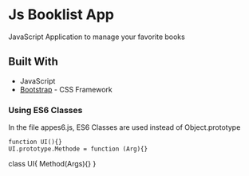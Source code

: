 # Js Booklist App
JavaScript Application to manage your favorite books

## Built With
* JavaScript
* [Bootstrap](https://getbootstrap.com/) - CSS Framework 

### Using ES6 Classes

In the file appes6.js, ES6 Classes are used instead of Object.prototype 

```
function UI(){}
UI.prototype.Methode = function (Arg){}

```
class UI{
  Method(Args){}
  }

```
